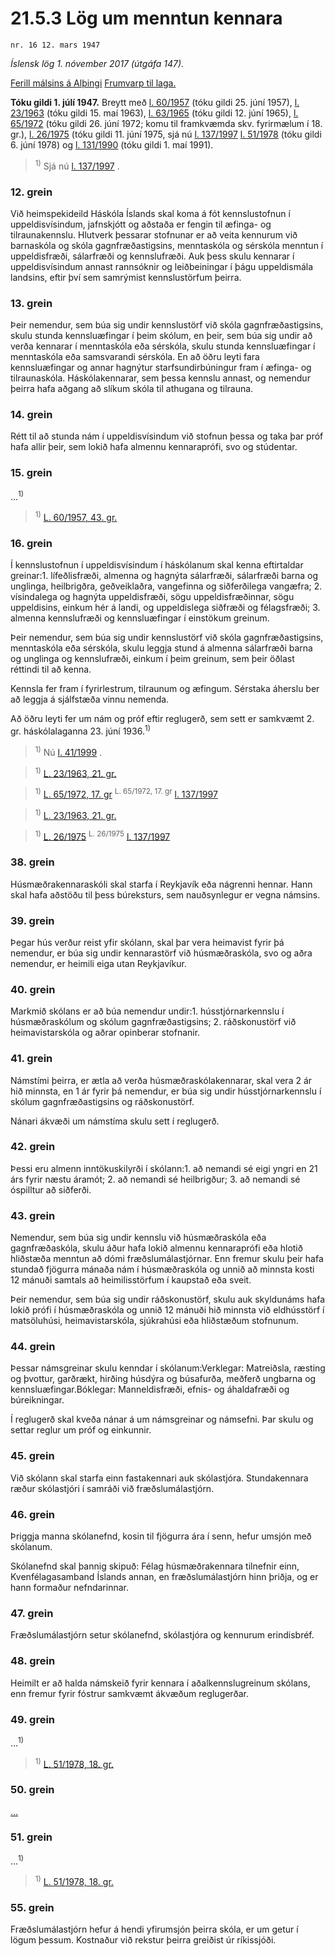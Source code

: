 # 21.5.3 Lög um menntun kennara

`nr. 16 12. mars 1947`

_Íslensk lög 1. nóvember 2017 (útgáfa 147)._

[Ferill málsins á Alþingi](https://www.althingi.is/thingstorf/thingmalalistar-eftir-thingum/ferill/?ltg=66&mnr=66)
[Frumvarp til laga.](https://www.althingi.is/altext/66/s/pdf/0094.pdf)

**Tóku gildi 1. júlí 1947.**
Breytt með
[l. 60/1957](https://althingi.is/altext/stjtnr.html#1957060) (tóku gildi 25. júní 1957),
[l. 23/1963](https://althingi.is/altext/stjtnr.html#1963023) (tóku gildi 15. maí 1963),
[l. 63/1965](https://althingi.is/altext/stjtnr.html#1965063) (tóku gildi 12. júní 1965),
[l. 65/1972](https://althingi.is/altext/stjt/1972.065.html) (tóku gildi 26. júní 1972; komu til framkvæmda skv. fyrirmælum í 18. gr.),
[l. 26/1975](https://althingi.is/altext/stjtnr.html#1975026) (tóku gildi 11. júní 1975, sjá nú
[l. 137/1997](https://althingi.is1997137.html) [l. 51/1978](https://althingi.is/altext/stjtnr.html#1978051) (tóku gildi 6. júní 1978) og
[l. 131/1990](https://althingi.is/altext/stjt/1990.131.html) (tóku gildi 1. maí 1991).



> <sup>1)</sup> Sjá nú [l. 137/1997](1997137.md) .



### 12. grein

Við heimspekideild Háskóla Íslands skal koma á fót kennslustofnun í uppeldisvísindum, jafnskjótt og aðstaða er fengin til æfinga- og tilraunakennslu. Hlutverk þessarar stofnunar er að veita kennurum við barnaskóla og skóla gagnfræðastigsins, menntaskóla og sérskóla menntun í uppeldisfræði, sálarfræði og kennslufræði. Auk þess skulu kennarar í uppeldisvísindum annast rannsóknir og leiðbeiningar í þágu uppeldismála landsins, eftir því sem samrýmist kennslustörfum þeirra.

### 13. grein

Þeir nemendur, sem búa sig undir kennslustörf við skóla gagnfræðastigsins, skulu stunda kennsluæfingar í þeim skólum, en þeir, sem búa sig undir að verða kennarar í menntaskóla eða sérskóla, skulu stunda kennsluæfingar í menntaskóla eða samsvarandi sérskóla. En að öðru leyti fara kennsluæfingar og annar hagnýtur starfsundirbúningur fram í æfinga- og tilraunaskóla. Háskólakennarar, sem þessa kennslu annast, og nemendur þeirra hafa aðgang að slíkum skóla til athugana og tilrauna.

### 14. grein

Rétt til að stunda nám í uppeldisvísindum við stofnun þessa og taka þar próf hafa allir þeir, sem lokið hafa almennu kennaraprófi, svo og stúdentar.

### 15. grein

…<sup>1)</sup> 

> <sup>1)</sup> [L. 60/1957, 43. gr.](https://althingi.is/altext/stjtnr.html#1957060?g43)

### 16. grein

Í kennslustofnun í uppeldisvísindum í háskólanum skal kenna eftirtaldar greinar:1. lífeðlisfræði, almenna og hagnýta sálarfræði, sálarfræði barna og unglinga, heilbrigðra, geðveiklaðra, vangefinna og siðferðilega vangæfra;
2. vísindalega og hagnýta uppeldisfræði, sögu uppeldisfræðinnar, sögu uppeldisins, einkum hér á landi, og uppeldislega siðfræði og félagsfræði;
3. almenna kennslufræði og kennsluæfingar í einstökum greinum.

Þeir nemendur, sem búa sig undir kennslustörf við skóla gagnfræðastigsins, menntaskóla eða sérskóla, skulu leggja stund á almenna sálarfræði barna og unglinga og kennslufræði, einkum í þeim greinum, sem þeir öðlast réttindi til að kenna.

Kennsla fer fram í fyrirlestrum, tilraunum og æfingum. Sérstaka áherslu ber að leggja á sjálfstæða vinnu nemenda.

Að öðru leyti fer um nám og próf eftir reglugerð, sem sett er samkvæmt 2. gr. háskólalaganna 23. júní 1936.<sup>1)</sup> 

> <sup>1)</sup> Nú [l. 41/1999](1999041.md) .



> <sup>1)</sup> [L. 23/1963, 21. gr.](https://althingi.is/altext/stjtnr.html#1963023?g21)

> <sup>1)</sup> [L. 65/1972, 17. gr](https://althingi.is/altext/stjt/1972.065.html) <sup>L. 65/1972, 17. gr</sup> [l. 137/1997](https://althingi.is1997137.html)

> <sup>1)</sup> [L. 23/1963, 21. gr.](https://althingi.is/altext/stjtnr.html#1963023?g21)

> <sup>1)</sup> [L. 26/1975](https://althingi.is/altext/stjtnr.html#1975026) <sup>L. 26/1975</sup> [l. 137/1997](https://althingi.is1997137.html)

### 38. grein

Húsmæðrakennaraskóli skal starfa í Reykjavík eða nágrenni hennar. Hann skal hafa aðstöðu til þess búreksturs, sem nauðsynlegur er vegna námsins.

### 39. grein

Þegar hús verður reist yfir skólann, skal þar vera heimavist fyrir þá nemendur, er búa sig undir kennarastörf við húsmæðraskóla, svo og aðra nemendur, er heimili eiga utan Reykjavíkur.

### 40. grein

Markmið skólans er að búa nemendur undir:1. hússtjórnarkennslu í húsmæðraskólum og skólum gagnfræðastigsins;
2. ráðskonustörf við heimavistarskóla og aðrar opinberar stofnanir.

### 41. grein

Námstími þeirra, er ætla að verða húsmæðraskólakennarar, skal vera 2 ár hið minnsta, en 1 ár fyrir þá nemendur, er búa sig undir hússtjórnarkennslu í skólum gagnfræðastigsins og ráðskonustörf.

Nánari ákvæði um námstíma skulu sett í reglugerð.

### 42. grein

Þessi eru almenn inntökuskilyrði í skólann:1. að nemandi sé eigi yngri en 21 árs fyrir næstu áramót;
2. að nemandi sé heilbrigður;
3. að nemandi sé óspilltur að siðferði.

### 43. grein

Nemendur, sem búa sig undir kennslu við húsmæðraskóla eða gagnfræðaskóla, skulu áður hafa lokið almennu kennaraprófi eða hlotið hliðstæða menntun að dómi fræðslumálastjórnar. Enn fremur skulu þeir hafa stundað fjögurra mánaða nám í húsmæðraskóla og unnið að minnsta kosti 12 mánuði samtals að heimilisstörfum í kaupstað eða sveit.

Þeir nemendur, sem búa sig undir ráðskonustörf, skulu auk skyldunáms hafa lokið prófi í húsmæðraskóla og unnið 12 mánuði hið minnsta við eldhússtörf í matsöluhúsi, heimavistarskóla, sjúkrahúsi eða hliðstæðum stofnunum.

### 44. grein

Þessar námsgreinar skulu kenndar í skólanum:Verklegar: Matreiðsla, ræsting og þvottur, garðrækt, hirðing húsdýra og búsafurða, meðferð ungbarna og kennsluæfingar.Bóklegar: Manneldisfræði, efnis- og áhaldafræði og búreikningar.

Í reglugerð skal kveða nánar á um námsgreinar og námsefni. Þar skulu og settar reglur um próf og einkunnir.

### 45. grein

Við skólann skal starfa einn fastakennari auk skólastjóra. Stundakennara ræður skólastjóri í samráði við fræðslumálastjórn.

### 46. grein

Þriggja manna skólanefnd, kosin til fjögurra ára í senn, hefur umsjón með skólanum.

Skólanefnd skal þannig skipuð: Félag húsmæðrakennara tilnefnir einn, Kvenfélagasamband Íslands annan, en fræðslumálastjórn hinn þriðja, og er hann formaður nefndarinnar.

### 47. grein

Fræðslumálastjórn setur skólanefnd, skólastjóra og kennurum erindisbréf.

### 48. grein

Heimilt er að halda námskeið fyrir kennara í aðalkennslugreinum skólans, enn fremur fyrir fóstrur samkvæmt ákvæðum reglugerðar.

### 49. grein

…<sup>1)</sup> 

> <sup>1)</sup> [L. 51/1978, 18. gr.](https://althingi.is/altext/stjtnr.html#1978051?g18)

### 50. grein

[…](https://www.althingi.is/lagasafn/leidbeiningar/)

### 51. grein

…<sup>1)</sup> 

> <sup>1)</sup> [L. 51/1978, 18. gr.](https://althingi.is/altext/stjtnr.html#1978051?g18)

### 55. grein

Fræðslumálastjórn hefur á hendi yfirumsjón þeirra skóla, er um getur í lögum þessum. Kostnaður við rekstur þeirra greiðist úr ríkissjóði.
